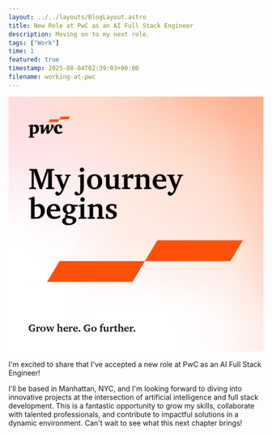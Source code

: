 ```yaml
---
layout: ../../layouts/BlogLayout.astro
title: New Role at PwC as an AI Full Stack Engineer
description: Moving on to my next role.
tags: ["Work"]
time: 1
featured: true
timestamp: 2025-08-04T02:39:03+00:00
filename: working-at-pwc
---
```


![PwC](../../assets/blog/offer-accept-my-journey-begins-1080x1080.jpg)

I'm excited to share that I've accepted a new role at PwC as an AI Full Stack Engineer! 

I'll be based in Manhattan, NYC, and I'm looking forward to diving into innovative projects at the intersection of artificial intelligence and full stack development. This is a fantastic opportunity to grow my skills, collaborate with talented professionals, and contribute to impactful solutions in a dynamic environment. Can't wait to see what this next chapter brings!
